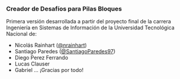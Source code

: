 ### Creador de Desafíos para Pilas Bloques

Primera versión desarrollada a partir del proyecto final de la carrera Ingeniería en Sistemas de Información de la Universidad Tecnológica Nacional de:
- Nicolás Rainhart ([@nrainhart](https://github.com/nrainhart))
- Santiago Paredes ([@SantiagoParedes97](https://github.com/SantiagoParedes97))
- Diego Perez Ferrando
- Lucas Clauser
- Gabriel ...
¡Gracias por todo!
